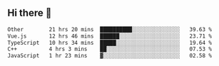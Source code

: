 ## Hi there 👋

<!--START_SECTION:waka-->

```txt
Other        21 hrs 20 mins  ██████████░░░░░░░░░░░░░░░   39.63 %
Vue.js       12 hrs 46 mins  ██████░░░░░░░░░░░░░░░░░░░   23.71 %
TypeScript   10 hrs 34 mins  █████░░░░░░░░░░░░░░░░░░░░   19.64 %
C++          4 hrs 3 mins    ██░░░░░░░░░░░░░░░░░░░░░░░   07.53 %
JavaScript   1 hr 23 mins    ▓░░░░░░░░░░░░░░░░░░░░░░░░   02.58 %
```

<!--END_SECTION:waka-->
